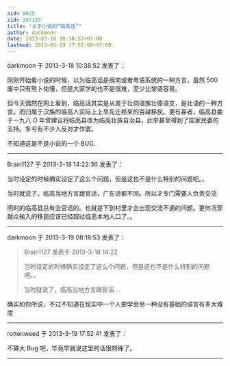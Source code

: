 ```yaml
---
aid: 9025
zid: 107133
title: "关于小说的“临高话”"
author: darkmoon
date: 2013-03-18 10:38:52+07:00
lastmod: 2013-03-19 17:52:00+07:00
---
```


darkmoon 于 2013-3-18 10:38:52 发表了：

刚刚开始看小说的时候，以为临高话是闽南或者粤语系统的一种方言，虽然 500 废中只有熊卜佑懂，但是大家学的也不是很难，至少比黎语容易。

但今天偶然在网上看到，临高话其实是从属于壮侗语族壮傣语支，是壮语的一种方言。而归属于汉族的临高人实际上上早先迁移来的百越移民。更有甚者，临高县委于一九八 O 年曾建议将临高县改为临高壮族自治县，此举甚至得到了国家民委的支持。多亏有不少人反对才作罢。

不知道这是不是小说的一个 BUG.

---

Brain1127 于 2013-3-18 14:22:36 发表了：

当时设定的时候确实设定了这么个问题，但是这也不是什么特别的问题吧。。

当时就说了，临高当地方言跟官话，广东话都不同。所以才专门需要人负责交流

明时的临高县总有会官话的。也就是下到村里才会出现交流不通的问题。更何况穿越众输入的移民应该已经超过临高本地人口了。。

---

darkmoon 于 2013-3-19 08:18:53 发表了：

> Brain1127 发表于 2013-3-18 14:22
>
> 当时设定的时候确实设定了这么个问题，但是这也不是什么特别的问题吧。。
>
> 当时就说了，临高当地方言跟官话 ...

确实如你所说，不过不知道在现实中一个人要学会另一种没有基础的语言有多大难度

---

rottenweed 于 2013-3-19 17:52:41 发表了：

不算大 Bug 吧，毕竟早就说这里的话很特殊了。

---

